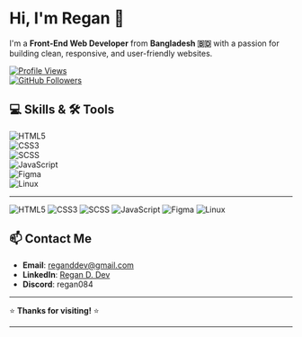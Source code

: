 # Hi, I'm Regan 👋

I'm a **Front-End Web Developer** from **Bangladesh 🇧🇩** with a passion for building clean, responsive, and user-friendly websites.

[![Profile Views](https://komarev.com/ghpvc/?username=devregan&label=Profile%20views&color=0e75b6&style=flat)](https://github.com/devregan)  
[![GitHub Followers](https://img.shields.io/github/followers/devregan?label=Follow&style=social)](https://github.com/devregan)  
 
## 💻 Skills & 🛠️ Tools

![HTML5](https://img.shields.io/badge/-HTML5-E34F26?style=flat&logo=html5&logoColor=white&labelColor=E34F26)  
![CSS3](https://img.shields.io/badge/-CSS3-1572B6?style=flat&logo=css3&logoColor=white&labelColor=1572B6)  
![SCSS](https://img.shields.io/badge/-SCSS-CC6699?style=flat&logo=sass&logoColor=white&labelColor=CC6699)  
![JavaScript](https://img.shields.io/badge/-JavaScript-F7DF1E?style=flat&logo=javascript&logoColor=black&labelColor=F7DF1E)  
![Figma](https://img.shields.io/badge/-Figma-F24E1E?style=flat&logo=figma&logoColor=white&labelColor=F24E1E)  
![Linux](https://img.shields.io/badge/-Linux-FCC624?style=flat&logo=linux&logoColor=black&labelColor=FCC624)

---

![HTML5](https://img.shields.io/badge/-HTML5-E34F26?style=flat&logo=html5&logoColor=white&labelColor=E34F26) ![CSS3](https://img.shields.io/badge/-CSS3-1572B6?style=flat&logo=css3&logoColor=white&labelColor=1572B6) ![SCSS](https://img.shields.io/badge/-SCSS-CC6699?style=flat&logo=sass&logoColor=white&labelColor=CC6699) ![JavaScript](https://img.shields.io/badge/-JavaScript-F7DF1E?style=flat&logo=javascript&logoColor=black&labelColor=F7DF1E) ![Figma](https://img.shields.io/badge/-Figma-F24E1E?style=flat&logo=figma&logoColor=white&labelColor=F24E1E) ![Linux](https://img.shields.io/badge/-Linux-FCC624?style=flat&logo=linux&logoColor=black&labelColor=FCC624)


## 📫 Contact Me

- **Email**: [reganddev@gmail.com](mailto:reganddev@gmail.com)  
- **LinkedIn**: [Regan D. Dev](https://www.linkedin.com/in/regan-d-dev-a3254b326)  
- **Discord**: regan084  

---

⭐️ **Thanks for visiting!** ⭐️

---

